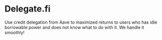 # Delegate.fi

Use credit delegation from Aave to maximized returns to users who has idle borrowable power and does not know what to do with it. We handle it smoothly!
